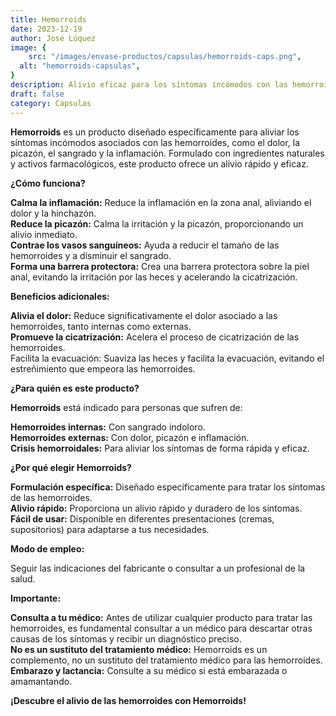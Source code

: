 ```yaml
---
title: Hemorroids
date: 2023-12-19
author: José Lúquez
image: {
 	src: "/images/envase-productos/capsulas/hemorroids-caps.png",
  alt: "hemorroids-capsulas",
}
description: Alivio eficaz para los síntomas incómodos con las hemorroides
draft: false
category: Capsulas
---
```


**Hemorroids** es un producto diseñado específicamente para aliviar los síntomas incómodos asociados con las hemorroides, como el dolor, la picazón, el sangrado y la inflamación. Formulado con ingredientes naturales y activos farmacológicos, este producto ofrece un alivio rápido y eficaz.

**¿Cómo funciona?**

**Calma la inflamación:** Reduce la inflamación en la zona anal, aliviando el dolor y la hinchazón.   
**Reduce la picazón:** Calma la irritación y la picazón, proporcionando un alivio inmediato.   
**Contrae los vasos sanguíneos:** Ayuda a reducir el tamaño de las hemorroides y a disminuir el sangrado.   
**Forma una barrera protectora:** Crea una barrera protectora sobre la piel anal, evitando la irritación por las heces y acelerando la cicatrización.   

**Beneficios adicionales:**

**Alivia el dolor:** Reduce significativamente el dolor asociado a las hemorroides, tanto internas como externas.   
**Promueve la cicatrización:** Acelera el proceso de cicatrización de las hemorroides.   
Facilita la evacuación: Suaviza las heces y facilita la evacuación, evitando el estreñimiento que empeora las hemorroides.

**¿Para quién es este producto?**

**Hemorroids** está indicado para personas que sufren de:

**Hemorroides internas:** Con sangrado indoloro.   
**Hemorroides externas:** Con dolor, picazón e inflamación.   
**Crisis hemorroidales:** Para aliviar los síntomas de forma rápida y eficaz.   

**¿Por qué elegir Hemorroids?**

**Formulación específica:** Diseñado específicamente para tratar los síntomas de las hemorroides.   
**Alivio rápido:** Proporciona un alivio rápido y duradero de los síntomas.   
**Fácil de usar:** Disponible en diferentes presentaciones (cremas, supositorios) para adaptarse a tus necesidades.   

**Modo de empleo:**

Seguir las indicaciones del fabricante o consultar a un profesional de la salud.

**Importante:**

**Consulta a tu médico:** Antes de utilizar cualquier producto para tratar las hemorroides, es fundamental consultar a un médico para descartar otras causas de los síntomas y recibir un diagnóstico preciso.   
**No es un sustituto del tratamiento médico:** Hemorroids es un complemento, no un sustituto del tratamiento médico para las hemorroides.   
**Embarazo y lactancia:** Consulte a su médico si está embarazada o amamantando.   

**¡Descubre el alivio de las hemorroides con Hemorroids!**
